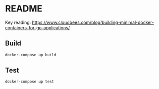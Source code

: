 # README

Key reading: <https://www.cloudbees.com/blog/building-minimal-docker-containers-for-go-applications/>
## Build

```sh
docker-compose up build
```

## Test

```sh
docker-compose up test
```
